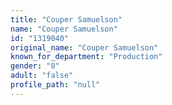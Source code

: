 ```yaml
---
title: "Couper Samuelson"
name: "Couper Samuelson"
id: "1319040"
original_name: "Couper Samuelson"
known_for_department: "Production"
gender: "0"
adult: "false"
profile_path: "null"
---
```

